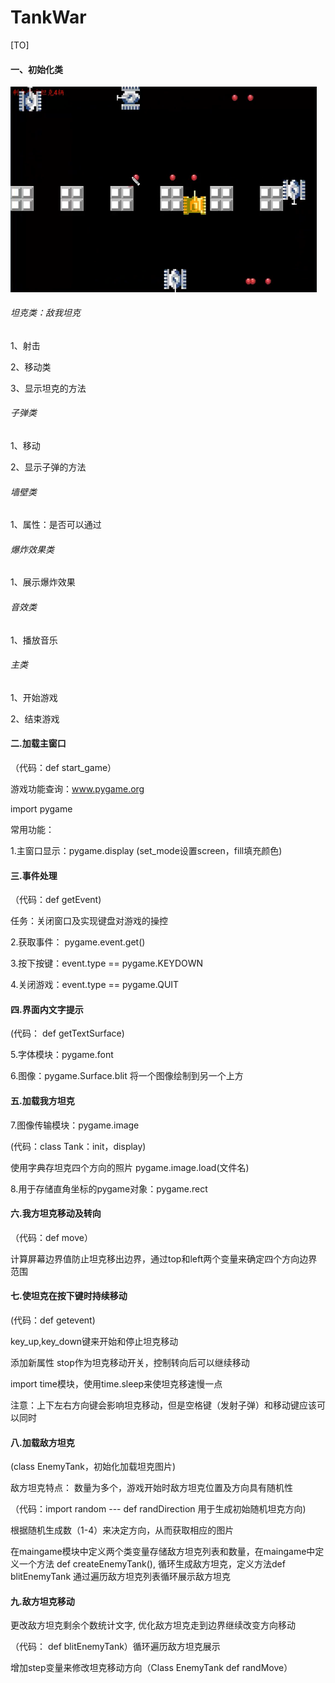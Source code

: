 # TankWar

[TO]

#### 一、初始化类

<img src="./assets/image-20221119141713624.png" alt="image-20221119141713624" style="zoom:50%;" />

###### 坦克类：敌我坦克

1、射击

2、移动类

3、显示坦克的方法

###### 子弹类

1、移动

2、显示子弹的方法

###### 墙壁类

1、属性：是否可以通过

###### 爆炸效果类

1、展示爆炸效果

###### 音效类

1、播放音乐

###### 主类

1、开始游戏

2、结束游戏



#### 二.加载主窗口

（代码：def start_game）

游戏功能查询：www.pygame.org

import pygame

常用功能：

1.主窗口显示：pygame.display (set_mode设置screen，fill填充颜色)

#### 三.事件处理

（代码：def getEvent)

任务：关闭窗口及实现键盘对游戏的操控

2.获取事件： pygame.event.get()

3.按下按键：event.type == pygame.KEYDOWN

4.关闭游戏：event.type == pygame.QUIT

#### 四.界面内文字提示

(代码： def getTextSurface)

5.字体模块：pygame.font

6.图像：pygame.Surface.blit 将一个图像绘制到另一个上方

#### 五.加载我方坦克

7.图像传输模块：pygame.image

(代码：class Tank：init，display)

使用字典存坦克四个方向的照片 pygame.image.load(文件名)

8.用于存储直角坐标的pygame对象：pygame.rect

#### 六.我方坦克移动及转向

（代码：def move）

计算屏幕边界值防止坦克移出边界，通过top和left两个变量来确定四个方向边界范围

#### 七.使坦克在按下键时持续移动

(代码：def getevent)

key_up,key_down键来开始和停止坦克移动

添加新属性 stop作为坦克移动开关，控制转向后可以继续移动

import time模块，使用time.sleep来使坦克移速慢一点

注意：上下左右方向键会影响坦克移动，但是空格键（发射子弹）和移动键应该可以同时

#### 八.加载敌方坦克

(class EnemyTank，初始化加载坦克图片)

敌方坦克特点： 数量为多个，游戏开始时敌方坦克位置及方向具有随机性

（代码：import random --- def randDirection 用于生成初始随机坦克方向)

根据随机生成数（1-4）来决定方向，从而获取相应的图片

在maingame模块中定义两个类变量存储敌方坦克列表和数量，在maingame中定义一个方法 def createEnemyTank(), 循环生成敌方坦克，定义方法def blitEnemyTank 通过遍历敌方坦克列表循环展示敌方坦克

#### 九.敌方坦克移动

更改敌方坦克剩余个数统计文字, 优化敌方坦克走到边界继续改变方向移动

（代码： def blitEnemyTank）循环遍历敌方坦克展示

增加step变量来修改坦克移动方向（Class EnemyTank def randMove）







